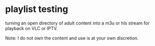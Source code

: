 # playlist testing
 turning an open directory of adult content into a m3u or hls stream for playback on VLC or IPTV.

 Note: I do not own the content and use  is at your own discretion.
